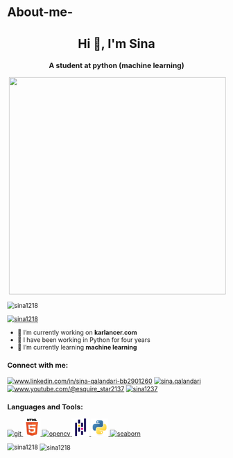 # About-me-
<h1 align="center">Hi 👋, I'm Sina</h1>
<h3 align="center">A student at python (machine learning)</h3>

<p align="right"><img src="https://github.com/Sina1218/Aboute-me-/blob/main/ef2db0885d94fd149a4b7914923bb2a3.gif" width ="500" height ="500"/> </p>
<p align="left"> <img src="https://komarev.com/ghpvc/?username=sina1218&label=Profile%20views&color=0e75b6&style=flat" alt="sina1218" /> </p>

<p align="left"> <a href="https://github.com/ryo-ma/github-profile-trophy"><img src="https://github-profile-trophy.vercel.app/?username=sina1218" alt="sina1218" /></a> </p>

- 🌲 I’m currently working on **karlancer.com**
- 🔰 I have been working in Python for four years
- 💎 I’m currently learning **machine learning**

<h3 align="left">Connect with me:</h3>
<p align="left">
<a href="https://linkedin.com/in/www.linkedin.com/in/sina-qalandari-bb2901260" target="blank"><img align="center" src="https://raw.githubusercontent.com/rahuldkjain/github-profile-readme-generator/master/src/images/icons/Social/linked-in-alt.svg" alt="www.linkedin.com/in/sina-qalandari-bb2901260" height="30" width="40" /></a>
<a href="https://instagram.com/sina.qalandari" target="blank"><img align="center" src="https://raw.githubusercontent.com/rahuldkjain/github-profile-readme-generator/master/src/images/icons/Social/instagram.svg" alt="sina.qalandari" height="30" width="40" /></a>
<a href="https://www.youtube.com/c/www.youtube.com/@esquire_star2137" target="blank"><img align="center" src="https://raw.githubusercontent.com/rahuldkjain/github-profile-readme-generator/master/src/images/icons/Social/youtube.svg" alt="www.youtube.com/@esquire_star2137" height="30" width="40" /></a>
<a href="https://discord.gg/sina1237" target="blank"><img align="center" src="https://raw.githubusercontent.com/rahuldkjain/github-profile-readme-generator/master/src/images/icons/Social/discord.svg" alt="sina1237" height="30" width="40" /></a>
</p>

<h3 align="left">Languages and Tools:</h3>
<p align="left"> <a href="https://www.blender.org/" target="_blank" rel="noreferrer">  </a> <a href="https://git-scm.com/" target="_blank" rel="noreferrer"> <img src="https://www.vectorlogo.zone/logos/git-scm/git-scm-icon.svg" alt="git" width="40" height="40"/> </a> <a href="https://www.w3.org/html/" target="_blank" rel="noreferrer"> <img src="https://raw.githubusercontent.com/devicons/devicon/master/icons/html5/html5-original-wordmark.svg" alt="html5" width="40" height="40"/> </a> <a href="https://opencv.org/" target="_blank" rel="noreferrer"> <img src="https://www.vectorlogo.zone/logos/opencv/opencv-icon.svg" alt="opencv" width="40" height="40"/> </a> <a href="https://pandas.pydata.org/" target="_blank" rel="noreferrer"> <img src="https://raw.githubusercontent.com/devicons/devicon/2ae2a900d2f041da66e950e4d48052658d850630/icons/pandas/pandas-original.svg" alt="pandas" width="40" height="40"/> </a> <a href="https://www.python.org" target="_blank" rel="noreferrer"> <img src="https://raw.githubusercontent.com/devicons/devicon/master/icons/python/python-original.svg" alt="python" width="40" height="40"/> </a> <a href="https://seaborn.pydata.org/" target="_blank" rel="noreferrer"> <img src="https://seaborn.pydata.org/_images/logo-mark-lightbg.svg" alt="seaborn" width="40" height="40"/> </a> </p>

<p><img align="left" src="https://github-readme-stats.vercel.app/api/top-langs?username=sina1218&show_icons=true&locale=en&layout=compact" alt="sina1218" /></p>

<p>&nbsp;<img align="center" src="https://github-readme-stats.vercel.app/api?username=sina1218&show_icons=true&locale=en" alt="sina1218" /></p>
